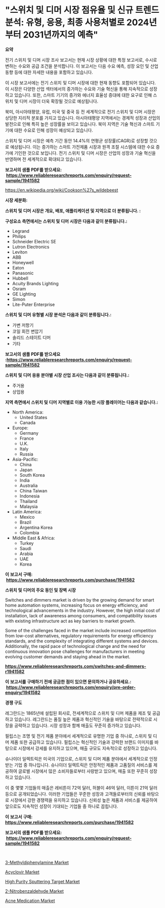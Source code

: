<p><h1>"스위치 및 디머 시장 점유율 및 신규 트렌드 분석: 유형, 응용, 최종 사용처별로 2024년부터 2031년까지의 예측"</h1></p><p><strong>요약</strong></p>
<p><p>전기 스위치 및 디머 시장 조사 보고서는 현재 시장 상황에 대한 특정 보고서로, 수시로 변하는 수요와 공급 조건을 분석합니다. 이 보고서는 다음 수요 예측, 성장 요인 및 산업 동향 등에 대한 자세한 내용을 포함하고 있습니다.</p><p>이 시장 보고서에는 전기 스위치 및 디머 시장에 대한 현재 동향도 포함되어 있습니다. 이 시장은 다양한 산업 섹터에서의 증가하는 수요와 기술 혁신을 통해 지속적으로 성장하고 있습니다. 또한, 스마트 기기의 증가와 에너지 효율성 증대에 대한 요구로 인해 스위치 및 디머 시장이 더욱 확장될 것으로 예상됩니다.</p><p>북미, 아시아태평양, 유럽, 미국 및 중국 등 전 세계적으로 전기 스위치 및 디머 시장은 상당한 지리적 분포를 가지고 있습니다. 아시아태평양 지역에서는 경제적 성장과 산업의 발전으로 인해 특히 높은 성장률을 보이고 있습니다. 북미 지역은 기술 혁신과 스마트 기기에 대한 수요로 인해 성장이 예상되고 있습니다.</p><p>스위치 및 디머 시장은 예측 기간 동안 14.4%의 연평균 성장률(CAGR)로 성장할 것으로 예상됩니다. 이는 증가하는 스마트 가전제품 시장과 원격 조절 시스템에 대한 수요 증가에 기인한 것으로 보입니다. 전기 스위치 및 디머 시장은 산업의 성장과 기술 혁신을 반영하며 전 세계적으로 확대되고 있습니다.</p></p>
<p><strong>보고서의 샘플 PDF를 받으세요: &nbsp;<a href="https://www.reliableresearchreports.com/enquiry/request-sample/1941582">https://www.reliableresearchreports.com/enquiry/request-sample/1941582</a></strong></p>
<p><a href="https://en.wikipedia.org/wiki/Cookson%27s_wildebeest">https://en.wikipedia.org/wiki/Cookson%27s_wildebeest</a></p>
<p><strong>시장 세분화:</strong></p>
<p><strong> 스위치 및 디머 시장은 개요, 배포, 애플리케이션 및 지역으로 더 분류됩니다. :</strong></p>
<p><strong>구성요소 측면에서는 스위치 및 디머 시장은 다음과 같이 분류됩니다.:</strong></p>
<p><ul><li>Legrand</li><li>Philips</li><li>Schneider Electric SE</li><li>Lutron Electronics</li><li>Leviton</li><li>ABB</li><li>Honeywell</li><li>Eaton</li><li>Panasonic</li><li>Hubbell</li><li>Acuity Brands Lighting</li><li>Osram</li><li>GE Lighting</li><li>Simon</li><li>Lite-Puter Enterprise</li></ul></p>
<p><strong> 스위치 및 디머 유형별 시장 분석은 다음과 같이 분류됩니다.:</strong></p>
<p><ul><li>가변 저항기</li><li>코일 회전 변압기</li><li>솔리드 스테이트 디머</li><li>기타</li></ul></p>
<p><strong>보고서의 샘플 PDF를 받으세요 :<a href="https://www.reliableresearchreports.com/enquiry/request-sample/1941582">https://www.reliableresearchreports.com/enquiry/request-sample/1941582</a></strong></p>
<p><strong> 스위치 및 디머 응용 분야별 시장 산업 조사는 다음과 같이 분류됩니다.:</strong></p>
<p><ul><li>주거용</li><li>상업용</li></ul></p>
<p><strong>지역 측면에서 스위치 및 디머 지역별로 이용 가능한 시장 플레이어는 다음과 같습니다.:</strong></p>
<p><ul>
    <li>
        North America:
        <ul>
            <li>United States</li>
            <li>Canada</li>
        </ul>
    </li>
    <li>
        Europe:
        <ul>
            <li>Germany</li>
            <li>France</li>
            <li>U.K.</li>
            <li>Italy</li>
            <li>Russia</li>
        </ul>
    </li>
    <li>
        Asia-Pacific:
        <ul>
            <li>China</li>
            <li>Japan</li>
            <li>South Korea</li>
            <li>India</li>
            <li>Australia</li>
            <li>China Taiwan</li>
            <li>Indonesia</li>
            <li>Thailand</li>
            <li>Malaysia</li>
        </ul>
    </li>
    <li>
        Latin America:
        <ul>
            <li>Mexico</li>
            <li>Brazil</li>
            <li>Argentina Korea</li>
            <li>Colombia</li>
        </ul>
    </li>
    <li>
        Middle East & Africa:
        <ul>
            <li>Turkey</li>
            <li>Saudi</li>
            <li>Arabia</li>
            <li>UAE</li>
            <li>Korea</li>
        </ul>
    </li>
    </ul></p>
<p><strong>이 보고서 구매: &nbsp;<a href="https://www.reliableresearchreports.com/purchase/1941582">https://www.reliableresearchreports.com/purchase/1941582</a></strong></p>
<p><strong>스위치 및 디머의 주요 동인 및 장벽 시장</strong></p>
<p><p>Switches and dimmers market is driven by the growing demand for smart home automation systems, increasing focus on energy efficiency, and technological advancements in the industry. However, the high initial cost of installation, lack of awareness among consumers, and compatibility issues with existing infrastructure act as key barriers to market growth.</p><p>Some of the challenges faced in the market include increased competition from low-cost alternatives, regulatory requirements for energy efficiency standards, and the complexity of integrating different systems and devices. Additionally, the rapid pace of technological change and the need for continuous innovation pose challenges for manufacturers in meeting evolving customer demands and staying ahead in the market.</p></p>
<p><strong><a href="https://www.reliableresearchreports.com/switches-and-dimmers-r1941582">https://www.reliableresearchreports.com/switches-and-dimmers-r1941582</a></strong></p>
<p><strong>이 보고서를 구매하기 전에 궁금한 점이 있으면 문의하거나 공유하세요.: &nbsp;<a href="https://www.reliableresearchreports.com/enquiry/pre-order-enquiry/1941582">https://www.reliableresearchreports.com/enquiry/pre-order-enquiry/1941582</a></strong></p>
<p><strong>경쟁 구도</strong></p>
<p><p>레그란드는 1865년에 설립된 회사로, 전세계적으로 스위치 및 디머 제품을 제조 및 공급하고 있습니다. 레그란드는 품질 높은 제품과 혁신적인 기술을 바탕으로 전략적으로 시장을 공략하고 있습니다. 시장 성장과 함께 매출도 꾸준히 증가하고 있습니다.</p><p>필립스는 조명 및 전기 제품 분야에서 세계적으로 유명한 기업 중 하나로, 스위치 및 디머 제품 또한 공급하고 있습니다. 필립스는 혁신적인 기술과 강력한 브랜드 이미지를 바탕으로 시장에서 강세를 유지하고 있으며, 매출 규모도 지속적으로 성장하고 있습니다.</p><p>슈나이더 일렉트릭은 미국의 기업으로, 스위치 및 디머 제품 분야에서 세계적으로 인정받는 기업 중 하나입니다. 슈나이더 일렉트릭은 안정적인 제품과 고품질의 서비스를 제공하여 글로벌 시장에서 많은 소비자들로부터 사랑받고 있으며, 매출 또한 꾸준히 성장하고 있습니다.</p><p>이 중 몇몇 기업들의 매출은 레비튼이 72억 달러, 허블이 46억 달러, 이튼이 21억 달러 등으로 공개되었습니다. 이러한 기업들은 꾸준한 성장과 고객들로부터의 신뢰를 바탕으로 시장에서 강한 경쟁력을 유지하고 있습니다. 신뢰성 높은 제품과 서비스를 제공하여 앞으로도 지속적인 성장이 기대되는 기업들 중 하나로 꼽힙니다.</p></p>
<p><strong>이 보고서 구매: &nbsp; <a href="https://www.reliableresearchreports.com/purchase/1941582">https://www.reliableresearchreports.com/purchase/1941582</a></strong></p>
<p><strong>보고서의 샘플 PDF를 받으세요: &nbsp;<a href="https://www.reliableresearchreports.com/enquiry/request-sample/1941582">https://www.reliableresearchreports.com/enquiry/request-sample/1941582</a></strong><strong></strong></p>
<p>&nbsp;</p>
<p><p><a href="https://www.linkedin.com/pulse/3-methyldiphenylamine-market-share-size-trends-industry-7pide?trackingId=zvbaIters7cGsotvYlD3jg%3D%3D">3-Methyldiphenylamine Market</a></p><p><a href="https://issuu.com/reportprime-2/docs/acyclovir-market-size-2030.pptx">Acyclovir Market</a></p><p><a href="https://github.com/JordyBecker/Market-Research-Report-List-1/blob/main/high-purity-sputtering-target-market.md">High Purity Sputtering Target Market</a></p><p><a href="https://www.linkedin.com/pulse/2-nitrobenzaldehyde-market-size-type-98-purity99-purity-samze?trackingId=J5y4nKh6TAt7ebvWQJu6Lg%3D%3D">2-Nitrobenzaldehyde Market</a></p><p><a href="https://issuu.com/reportprime-2/docs/acne-medication-market-size-2030.pptx">Acne Medication Market</a></p></p>